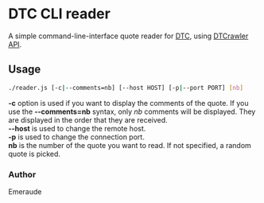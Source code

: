 # DTC CLI reader

A simple command-line-interface quote reader for [DTC](http://danstonchat.com), using [DTCrawler API](https://gitlab.com/Emeraude/DTCrawler).

## Usage

```bash
./reader.js [-c|--comments=nb] [--host HOST] [-p|--port PORT] [nb]
```

**-c** option is used if you want to display the comments of the quote. If you use the **--comments=nb** syntax, only *nb* comments will be displayed. They are displayed in the order that they are received.  
**--host** is used to change the remote host.  
**-p** is used to change the connection port.  
**nb** is the number of the quote you want to read. If not specified, a random quote is picked.

### Author

Emeraude
